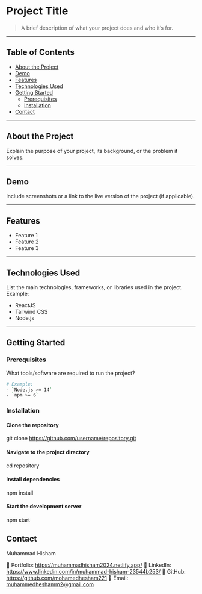 # **Project Title**

> A brief description of what your project does and who it’s for.

---

## **Table of Contents**

- [About the Project](#about-the-project)  
- [Demo](#demo)  
- [Features](#features)  
- [Technologies Used](#technologies-used)  
- [Getting Started](#getting-started)  
  - [Prerequisites](#prerequisites)  
  - [Installation](#installation)  
- [Contact](#contact)

---

## **About the Project**  

Explain the purpose of your project, its background, or the problem it solves.

---

## **Demo**  

Include screenshots or a link to the live version of the project (if applicable).

---

## **Features**  

- Feature 1  
- Feature 2  
- Feature 3  

---

## **Technologies Used**  

List the main technologies, frameworks, or libraries used in the project.  
Example:  

- ReactJS  
- Tailwind CSS  
- Node.js  

---

## **Getting Started**

### **Prerequisites**  

What tools/software are required to run the project?  

```bash
# Example:
- `Node.js >= 14`  
- `npm >= 6`
```

### **Installation**

#### Clone the repository

git clone <https://github.com/username/repository.git>

#### Navigate to the project directory

cd repository

#### Install dependencies

npm install

#### Start the development server

npm start

## Contact

Muhammad Hisham

📄 Portfolio: <https://muhammadhisham2024.netlify.app/>
🔗 LinkedIn: <https://www.linkedin.com/in/muhammad-hisham-23544b253/>
🐙 GitHub: <https://github.com/mohamedhesham221>
📧 Email: <muhammedheshamm2@gmail.com>

